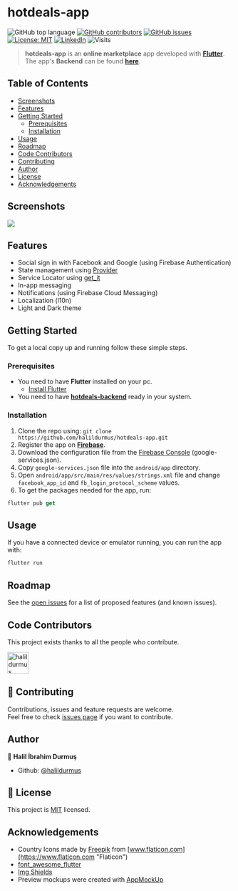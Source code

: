 # hotdeals-app

![GitHub top language](https://img.shields.io/github/languages/top/halildurmus/hotdeals-app?style=for-the-badge)
[![GitHub contributors](https://img.shields.io/github/contributors-anon/halildurmus/hotdeals-app?style=for-the-badge)](https://github.com/halildurmus/hotdeals-app/graphs/contributors)
[![GitHub issues](https://img.shields.io/github/issues/halildurmus/hotdeals-app?style=for-the-badge)](https://github.com/halildurmus/hotdeals-app/issues)
[![License: MIT](https://img.shields.io/badge/License-MIT-blue.svg?style=for-the-badge)](https://github.com/halildurmus/hotdeals-app/blob/master/LICENSE)
[![LinkedIn](https://img.shields.io/badge/LinkedIn-blue?logo=linkedin&labelColor=blue&style=for-the-badge)](https://linkedin.com/in/halildurmus)
![Visits](https://badges.pufler.dev/visits/halildurmus/hotdeals-app?style=for-the-badge)

> **hotdeals-app** is an **online marketplace** app developed with **[Flutter](https://github.com/flutter/flutter)**.  
The app's **Backend** can be found **[here](https://github.com/halildurmus/hotdeals-backend)**.

## Table of Contents

* [Screenshots](#screenshots)
* [Features](#features)
* [Getting Started](#getting-started)
  * [Prerequisites](#prerequisites)
  * [Installation](#installation)
* [Usage](#usage)
* [Roadmap](#roadmap)
* [Code Contributors](#code-contributors)
* [Contributing](#-contributing)
* [Author](#author)
* [License](#-license)
* [Acknowledgements](#acknowledgements)

## Screenshots

![](https://raw.githubusercontent.com/halildurmus/hotdeals-app/master/screenshots/preview.png)

## Features

- Social sign in with Facebook and Google (using Firebase Authentication)
- State management using [Provider](https://github.com/rrousselGit/provider)
- Service Locator using [get_it](https://github.com/fluttercommunity/get_it)
- In-app messaging
- Notifications (using Firebase Cloud Messaging)
- Localization (l10n)
- Light and Dark theme

## Getting Started

To get a local copy up and running follow these simple steps.

### Prerequisites

- You need to have **Flutter** installed on your pc.
  * [Install Flutter](https://flutter.dev/docs/get-started/install)
- You need to have **[hotdeals-backend](https://github.com/halildurmus/hotdeals-backend)** ready in your system.

### Installation

1. Clone the repo using: `git clone https://github.com/halildurmus/hotdeals-app.git`
2. Register the app on **[Firebase](https://firebase.google.com)**.
3. Download the configuration file from the [Firebase Console](https://console.firebase.google.com) (google-services.json). 
4. Copy `google-services.json` file into the `android/app` directory.
5. Open `android/app/src/main/res/values/strings.xml` file and change `facebook_app_id` and `fb_login_protocol_scheme` values.
6. To get the packages needed for the app, run:
```Dart
flutter pub get
```

## Usage

If you have a connected device or emulator running, you can run the app with:
```Dart
flutter run
```

## Roadmap

See the [open issues](https://github.com/halildurmus/hotdeals-app/issues) for a list of proposed features (and known issues).

## Code Contributors

This project exists thanks to all the people who contribute.

<a href="https://github.com/halildurmus/hotdeals-app/graphs/contributors">
  <img class="avatar" alt="halildurmus" src="https://github.com/halildurmus.png?v=4&s=96" width="48" height="48" />
</a>

## 🤝 Contributing

Contributions, issues and feature requests are welcome.  
Feel free to check [issues page](https://github.com/halildurmus/hotdeals-app/issues) if you want to contribute.

## Author

👤 **Halil İbrahim Durmuş**

- Github: [@halildurmus](https://github.com/halildurmus "halildurmus")

## 📝 License

This project is [MIT](https://github.com/halildurmus/hotdeals-app/blob/master/LICENSE) licensed.

## Acknowledgements
* Country Icons made by [Freepik](https://www.freepik.com "Freepik") from [www.flaticon.com](https://www.flaticon.com "Flaticon")
* [font_awesome_flutter](https://pub.dev/packages/font_awesome_flutter "font_awesome_flutter")
* [Img Shields](https://shields.io "Img Shields") 
* Preview mockups were created with [AppMockUp](https://app-mockup.com "AppMockUp")
